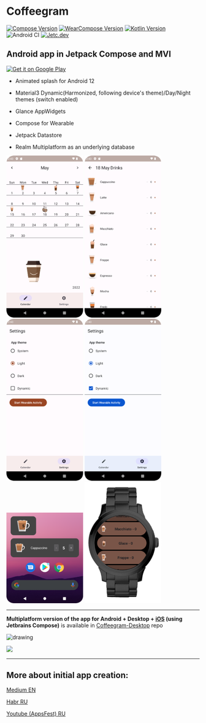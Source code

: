 # Coffeegram

[![Compose Version](https://img.shields.io/badge/Jetpack%20Compose-1.3.0--beta01-yellow)](https://developer.android.com/jetpack/compose)
[![WearCompose Version](https://img.shields.io/badge/Wear%20Compose-1.1.0--alpha04-yellow)](https://developer.android.com/jetpack/androidx/releases/wear-compose)
[![Kotlin Version](https://img.shields.io/badge/Kotlin-1.7.10-blue.svg)](https://kotlinlang.org)
![Android CI](https://github.com/phansier/Coffeegram/workflows/Android%20CI/badge.svg?branch=master)
[![Jetc.dev](https://img.shields.io/badge/jetc.dev-25-blue)](https://jetc.dev/issues/025.html)

## Android app in Jetpack Compose and MVI

<a href='https://play.google.com/store/apps/details?id=ru.beryukhov.coffeegram&utm_source=github'><img alt='Get it on Google Play' src='https://play.google.com/intl/en_us/badges/static/images/badges/en_badge_web_generic.png'  width="200"/></a>

- Animated splash for Android 12

- Material3 Dynamic(Harmonized, following device's theme)/Day/Night themes (switch enabled)

- Glance AppWidgets

- Compose for Wearable


- Jetpack Datastore

- Realm Multiplatform as an underlying database

<img src="images/month_table.png" alt="drawing" width="200"/>
<img src="images/coffee_list.png" alt="drawing" width="200"/>
<br>
<img src="images/settings.png" alt="drawing" width="200"/>
<img src="images/settings_dynamic.png" alt="drawing" width="200"/>
<br>
<img src="images/widgets.png" alt="drawing" width="200"/>
<img src="images/wear.png" alt="drawing" width="200"/>


---

**Multiplatform version of the app for Android + Desktop + <ins>iOS</ins> (using Jetbrains Compose)** is available in [Coffeegram-Desktop](https://github.com/phansier/Coffeegram-Desktop) repo

<img src="https://github.com/phansier/Coffeegram-Desktop/blob/desktop/images/ios.png" alt="drawing" width="300"/>



![](https://github.com/phansier/Coffeegram-Desktop/blob/desktop/images/desktop.png)


---


## More about initial app creation:

[Medium EN](https://proandroiddev.com/change-my-mind-or-android-development-transformation-to-jetpack-compose-coroutines-e719a342cc52)

[Habr RU](https://habr.com/ru/company/kaspersky/blog/513364/)

[Youtube (AppsFest) RU](https://youtu.be/CuCV-SGUuCQ/)
